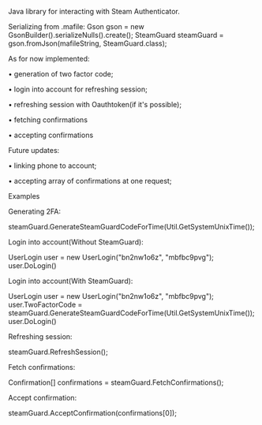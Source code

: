 Java library for interacting with Steam Authenticator.

Serializing from .mafile:
Gson gson = new GsonBuilder().serializeNulls().create();
SteamGuard steamGuard = gson.fromJson(mafileString, SteamGuard.class);


As for now implemented:

• generation of two factor code;

• login into account for refreshing session;

• refreshing session with Oauthtoken(if it's possible);

• fetching confirmations

• accepting confirmations

Future updates:

• linking phone to account;

• accepting array of confirmations at one request;

Examples

Generating 2FA:

steamGuard.GenerateSteamGuardCodeForTime(Util.GetSystemUnixTime());

Login into account(Without SteamGuard):

UserLogin user = new UserLogin("bn2nw1o6z", "mbfbc9pvg");
user.DoLogin()

Login into account(With SteamGuard):

UserLogin user = new UserLogin("bn2nw1o6z", "mbfbc9pvg");
user.TwoFactorCode = steamGuard.GenerateSteamGuardCodeForTime(Util.GetSystemUnixTime());
user.DoLogin()

Refreshing session:

steamGuard.RefreshSession();

Fetch confirmations:

Confirmation[] confirmations =  steamGuard.FetchConfirmations();

Accept confirmation:

steamGuard.AcceptConfirmation(confirmations[0]);

